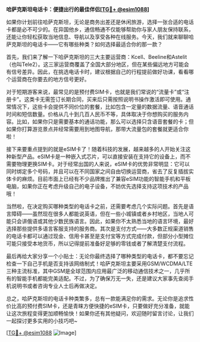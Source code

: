 **哈萨克斯坦电话卡：便捷出行的最佳伴侣[[TG💪+ @esim1088](https://t.me/s/esim1088)]**

如果你计划前往哈萨克斯坦，无论是商务出差还是休闲旅游，选择一张合适的电话卡都是必不可少的。在异国他乡，通信畅通不仅能够帮助你与家人朋友保持联系，还能让你轻松获取当地信息、导航以及享受各种在线服务。今天，我们就来聊聊哈萨克斯坦的电话卡——它有哪些种类？如何选择最适合你的那一款？

首先，我们来了解一下哈萨克斯坦的三大主要运营商：Kcell、Beeline和Astelit（也叫Tele2）。这三家运营商覆盖了全国大部分地区，但在某些偏远地方可能会有信号差异。因此，在挑选电话卡时，建议根据自己的行程提前做好功课，看看哪个运营商在你要去的地方信号更好。

对于短期游客来说，最常见的是预付费SIM卡，也就是我们常说的“流量卡”或“注册卡”。这类卡无需签订长期合同，买来后只需按照说明书操作激活即可使用。通常情况下，这些卡会提供不同价位的套餐，比如包含一定量的数据流量、语音通话时间和短信数量。价格从几十到几百人民币不等，具体取决于你想购买的服务内容。比如，如果你只是需要基本的通话功能，那么可以选择只含语音套餐的卡；但如果你打算游览景点并经常需要用到地图导航，那带大流量包的套餐就更适合你啦！

接下来要重点提到的就是eSIM卡了！随着科技的发展，越来越多的人开始关注这种新型产品。eSIM卡是一种嵌入式芯片，可以直接安装在支持它的设备上，而不需要物理更换SIM卡。对于经常出国的人来说，eSIM卡的优势非常明显：它可以同时绑定多个号码，并且可以在不同国家之间自由切换运营商，省去了反复插拔实体卡的麻烦。目前市面上已经有不少品牌推出了兼容eSIM功能的智能手机和平板电脑，如果你正在考虑升级自己的电子设备，不妨优先选择支持这项技术的产品哦！

当然啦，在决定购买哪种类型的电话卡之前，还需要考虑几个实际问题。首先是语言障碍——虽然现在很多人都能说英语，但在一些小城镇或者乡村地区，当地人可能只会讲俄语或其他少数民族语言。因此，如果你不太熟悉当地的语言环境，最好选择那些提供多语言客服支持的服务商。其次是支付方式——大多数正规渠道销售的电话卡都可以通过现金、信用卡甚至是支付宝等方式完成付款，但部分小型摊位可能只接受本地货币，所以记得提前准备好足够的零钱或者了解清楚支付流程。

最后再给大家分享一个小贴士：无论你最终选择了哪种类型的电话卡，都不要忘记检查一下自己手机是否支持该网络制式！哈萨克斯坦主要采用GSM/WCDMA/LTE三种主流标准，其中GSM是全球范围内应用最广泛的移动通信技术之一，几乎所有的智能手机都能完美适配。不过，为了确保万无一失，还是建议大家事先查阅手机说明书或者咨询专业人士后再做决定。

总之，哈萨克斯坦的电话卡种类繁多，总有一款能满足你的需求。无论你是追求性价比高的预付费SIM卡，还是青睐方便快捷的eSIM卡，只要做好充分准备，就能让这次旅程变得更加顺畅愉快！如果你还有其他疑问，欢迎随时留言讨论，让我们一起探讨更多实用的小技巧吧~

[[TG💪+ @esim1088](https://t.me/s/esim1088) ![Image](https://i.postimg.cc/4NQfJmqS/Snipaste-2025-05-13-00-14-12.png)]